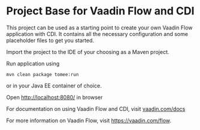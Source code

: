 # Project Base for Vaadin Flow and CDI

This project can be used as a starting point to create your own Vaadin Flow application with CDI.
It contains all the necessary configuration and some placeholder files to get you started.

Import the project to the IDE of your choosing as a Maven project. 

Run application using
```
mvn clean package tomee:run
```

or in your Java EE container of choice.

Open [http://localhost:8080/](http://localhost:8080/) in browser


For documentation on using Vaadin Flow and CDI, visit [vaadin.com/docs](https://vaadin.com/docs/v10/flow/cdi/tutorial-cdi-basic.html)

For more information on Vaadin Flow, visit https://vaadin.com/flow.
